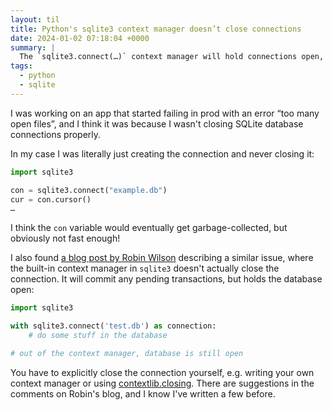 ```yaml
---
layout: til
title: Python's sqlite3 context manager doesn’t close connections
date: 2024-01-02 07:18:04 +0000
summary: |
  The `sqlite3.connect(…)` context manager will hold connections open, so you need to remember to close it manually or write your own context manager.
tags:
  - python
  - sqlite
---
```

I was working on an app that started failing in prod with an error “too many open files”, and I think it was because I wasn't closing SQLite database connections properly.

In my case I was literally just creating the connection and never closing it:

```python
import sqlite3

con = sqlite3.connect("example.db")
cur = con.cursor()
…
```

I think the `con` variable would eventually get garbage-collected, but obviously not fast enough!

I also found [a blog post by Robin Wilson][robin] describing a similar issue, where the built-in context manager in `sqlite3` doesn't actually close the connection.
It will commit any pending transactions, but holds the database open:

```python
import sqlite3

with sqlite3.connect('test.db') as connection:
    # do some stuff in the database

# out of the context manager, database is still open
```

You have to explicitly close the connection yourself, e.g. writing your own context manager or using [contextlib.closing].
There are suggestions in the comments on Robin's blog, and I know I've written a few before.

[robin]: https://blog.rtwilson.com/a-python-sqlite3-context-manager-gotcha/
[contextlib.closing]: https://docs.python.org/3/library/contextlib.html#contextlib.closing
